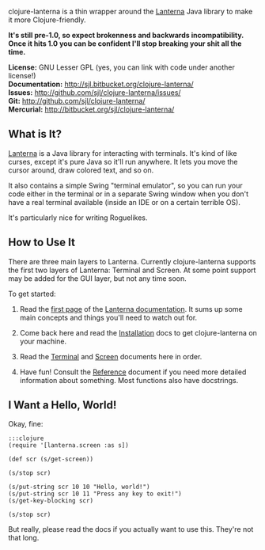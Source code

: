 clojure-lanterna is a thin wrapper around the [Lanterna][] Java library to make
it more Clojure-friendly.

**It's still pre-1.0, so expect brokenness and backwards incompatibility.  Once
it hits 1.0 you can be confident I'll stop breaking your shit all the time.**

**License:** GNU Lesser GPL (yes, you can link with code under another license!)  
**Documentation:** <http://sjl.bitbucket.org/clojure-lanterna/>  
**Issues:** <http://github.com/sjl/clojure-lanterna/issues/>  
**Git:** <http://github.com/sjl/clojure-lanterna/>  
**Mercurial:** <http://bitbucket.org/sjl/clojure-lanterna/>

What is It?
-----------

[Lanterna][] is a Java library for interacting with terminals.  It's kind of
like curses, except it's pure Java so it'll run anywhere.  It lets you move the
cursor around, draw colored text, and so on.

It also contains a simple Swing "terminal emulator", so you can run your code
either in the terminal or in a separate Swing window when you don't have
a real terminal available (inside an IDE or on a certain terrible OS).

It's particularly nice for writing Roguelikes.

How to Use It
-------------

There are three main layers to Lanterna.  Currently clojure-lanterna supports
the first two layers of Lanterna: Terminal and Screen.  At some point support
may be added for the GUI layer, but not any time soon.

To get started:

1. Read the [first page][lanterna-docs] of the [Lanterna
   documentation][lanterna-docs].  It sums up some main concepts and things
   you'll need to watch out for.

2. Come back here and read the [Installation](./installation/) docs to get
   clojure-lanterna on your machine.

3. Read the [Terminal](./terminals/) and [Screen](./screens/) documents here in
   order.

4. Have fun!  Consult the [Reference](./reference/) document if you need more
   detailed information about something.  Most functions also have docstrings.

[Lanterna]: https://code.google.com/p/lanterna/
[lanterna-docs]: https://code.google.com/p/lanterna/wiki/DevelopmentGuide

I Want a Hello, World!
----------------------

Okay, fine:

    :::clojure
    (require '[lanterna.screen :as s])

    (def scr (s/get-screen))

    (s/stop scr)

    (s/put-string scr 10 10 "Hello, world!")
    (s/put-string scr 10 11 "Press any key to exit!")
    (s/get-key-blocking scr)

    (s/stop scr)

But really, please read the docs if you actually want to use this.  They're not
that long.
